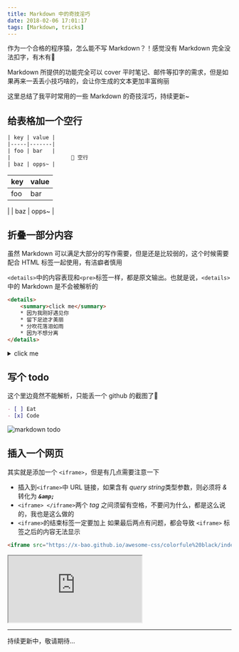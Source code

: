 ```yaml
---
title: Markdown 中的奇技淫巧
date: 2018-02-06 17:01:17
tags: [Markdown, tricks]
---
```


作为一个合格的程序猿，怎么能不写 Markdown？！感觉没有 Markdown 完全没法扣字，有木有🍕

Markdown 所提供的功能完全可以 cover 平时笔记、邮件等扣字的需求，但是如果再来一丢丢小技巧啥的，会让你生成的文本更加丰富绚丽

这里总结了我平时常用的一些 Markdown 的奇技淫巧，持续更新~

## 给表格加一个空行

```html
| key | value |
|-----|-------|
| foo | bar   |
|                   ⃪ 空行
| baz | opps~ |
```

| key | value |
|-----|-------|
| foo | bar |
|
| baz | opps~ |

## 折叠一部分内容

虽然 Markdown 可以满足大部分的写作需要，但是还是比较弱的，这个时候需要配合 HTML 标签一起使用，有洁癖者慎用

`<details>`中的内容表现和`<pre>`标签一样，都是原文输出。也就是说，`<details>`中的 Markdown 是不会被解析的

```html
<details>
    <summary>click me</summary>
    * 因为我刚好遇见你
    * 留下足迹才美丽
    * 分吹花落泪如雨
    * 因为不想分离
</details>
```

<details>
	<summary>click me</summary>
	因为我刚好遇见你
	留下足迹才美丽
	分吹花落泪如雨
	因为不想分离
</details>

## 写个 todo

这个里边竟然不能解析，只能丢一个 github 的截图了😤

```Markdown
- [ ] Eat
- [x] Code
```

![markdown todo](https://i.loli.net/2018/02/07/5a79df0c4c576.png)


## 插入一个网页

其实就是添加一个 `<iframe>`，但是有几点需要注意一下

- 插入到`<iframe>`中 URL 链接，如果含有 *query string*类型参数，则必须将 *&* 转化为 ***`&amp;`***
- `<iframe> </iframe>`两个 *tag* 之间须留有空格，不要问为什么，都是这么说的，我也是这么做的
- `<iframe>`的结束标签一定要加上
	如果最后两点有问题，都会导致 `<iframe>` 标签之后的内容无法显示

```html
<iframe src="https://x-bao.github.io/awesome-css/colorfule%20black/index.html"  frameborder="1" scrolling="no"> </iframe>
```

<iframe src="https://x-bao.github.io/awesome-css/colorfule%20black/index.html"  frameborder="1" scrolling="no"> </iframe>

---

持续更新中，敬请期待...


